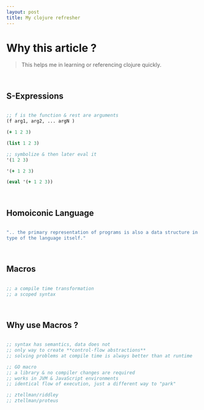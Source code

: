 ```yaml
---
layout: post
title: My clojure refresher
---
```


# Why this article ?

> This helps me in learning or referencing clojure quickly.

<br />

## S-Expressions

```clojure

;; f is the function & rest are arguments
(f arg1, arg2, ... argN )

(+ 1 2 3)

(list 1 2 3)

;; symbolize & then later eval it
'(1 2 3)

'(+ 1 2 3)

(eval '(+ 1 2 3))
```

<br />

## Homoiconic Language

```clojure

".. the primary representation of programs is also a data structure in a primitive
type of the language itself."
```

<br />

## Macros

```clojure

;; a compile time transformation
;; a scoped syntax
```

<br />

## Why use Macros ?

```clojure

;; syntax has semantics, data does not
;; only way to create **control-flow abstractions**
;; solving problems at compile time is always better than at runtime

;; GO macro
;; a library & no compiler changes are required
;; works in JVM & JavaScript environments
;; identical flow of execution, just a different way to "park"

;; ztellman/riddley
;; ztellman/proteus
```
